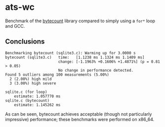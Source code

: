 # ats-wc

Benchmark of the [bytecount](https://docs.rs/bytecount/) library compared to
simply using a `for*` loop and GCC.

## Conclusions

```
Benchmarking bytecount (sqlite3.c): Warming up for 3.0000 s
bytecount (sqlite3.c)   time:   [1.1238 ms 1.1324 ms 1.1409 ms]
                        change: [-1.1963% +0.1606% +1.4871%] (p = 0.81 > 0.05)
                        No change in performance detected.
Found 5 outliers among 100 measurements (5.00%)
  2 (2.00%) high mild
  3 (3.00%) high severe

sqlite.c (for loop)
    estimate: 1.057770 ms
sqlite.c (bytecount)
    estimate: 1.145262 ms
```

As can be seen, bytecount achieves acceptable (though not particularly
impressive) performance; these benchmarks were performed on x86\_64.
